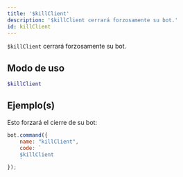 ```yaml
---
title: '$killClient'
description: '$killClient cerrará forzosamente su bot.'
id: killClient
---
```


`$killClient` cerrará forzosamente su bot.

## Modo de uso

```php
$killClient
```

## Ejemplo(s)

Esto forzará el cierre de su bot:

```javascript
bot.command({
    name: "killClient",
    code: `
    $killClient
    `
});
```